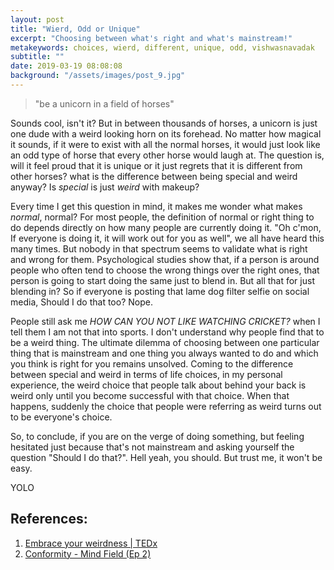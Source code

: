 ```yaml
---
layout: post
title: "Wierd, Odd or Unique"
excerpt: "Choosing between what's right and what's mainstream!"
metakeywords: choices, wierd, different, unique, odd, vishwasnavadak
subtitle: ""
date: 2019-03-19 08:08:08
background: "/assets/images/post_9.jpg"
---
```


> "be a unicorn in a field of horses"

Sounds cool, isn't it? But in between thousands of horses, a unicorn is just one dude with a weird looking horn on its forehead. No matter how magical it sounds, if it were to exist with all the normal horses, it would just look like an odd type of horse that every other horse would laugh at. The question is, will it feel proud that it is unique or it just regrets that it is different from other horses? what is the difference between being special and weird anyway? Is _special_ is just _weird_ with makeup?

Every time I get this question in mind, it makes me wonder what makes _normal_, normal? For most people, the definition of normal or right thing to do depends directly on how many people are currently doing it. "Oh c'mon, If everyone is doing it, it will work out for you as well", we all have heard this many times. But nobody in that spectrum seems to validate what is right and wrong for them. Psychological studies show that, if a person is around people who often tend to choose the wrong things over the right ones, that person is going to start doing the same just to blend in. But all that for just blending in? So if everyone is posting that lame dog filter selfie on social media, Should I do that too? Nope.

People still ask me _HOW CAN YOU NOT LIKE WATCHING CRICKET?_ when I tell them I am not that into sports. I don't understand why people find that to be a weird thing. The ultimate dilemma of choosing between one particular thing that is mainstream and one thing you always wanted to do and which you think is right for you remains unsolved. Coming to the difference between special and weird in terms of life choices, in my personal experience, the weird choice that people talk about behind your back is weird only until you become successful with that choice. When that happens, suddenly the choice that people were referring as weird turns out to be everyone's choice.

So, to conclude, if you are on the verge of doing something, but feeling hesitated just because that's not mainstream and asking yourself the question "Should I do that?". Hell yeah, you should. But trust me, it won't be easy.

YOLO <i class="fa fa-hand-peace-o" aria-hidden="true"></i>

## References:

1. <a href="https://www.youtube.com/watch?v=zGdJSnSQxlQ" target="_blank" rel="noopener noreferrer">Embrace your weirdness | TEDx </a>
2. <a href="https://www.youtube.com/watch?v=fbyIYXEu-nQ" target="_blank" rel="noopener noreferrer">Conformity - Mind Field (Ep 2) </a>
